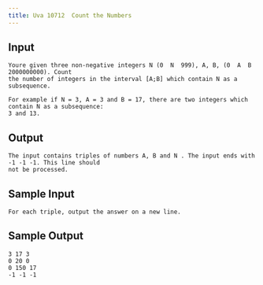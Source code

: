 ```yaml
---
title: Uva 10712  Count the Numbers
---
```



## Input

```text
Youre given three non-negative integers N (0  N  999), A, B, (0  A  B  2000000000). Count
the number of integers in the interval [A;B] which contain N as a subsequence.

For example if N = 3, A = 3 and B = 17, there are two integers which contain N as a subsequence:
3 and 13.
```

## Output

```text
The input contains triples of numbers A, B and N . The input ends with -1 -1 -1. This line should
not be processed.

```

## Sample Input

```text
For each triple, output the answer on a new line.

```

## Sample Output

```text
3 17 3
0 20 0
0 150 17
-1 -1 -1

```
